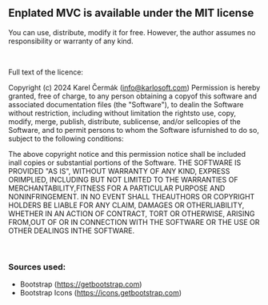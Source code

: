## Enplated MVC is available under the MIT license

You can use, distribute, modify it for free. However, the author assumes no responsibility or warranty of any kind.

<br>

Full text of the licence:

Copyright (c) 2024 Karel Čermák (info@karlosoft.com)
Permission is hereby granted, free of charge, to any person obtaining a copyof this software and associated documentation files (the "Software"), to dealin the Software without restriction, including without limitation the rightsto use, copy, modify, merge, publish, distribute, sublicense, and/or sellcopies of the Software, and to permit persons to whom the Software isfurnished to do so, subject to the following conditions:

The above copyright notice and this permission notice shall be included inall copies or substantial portions of the Software.
THE SOFTWARE IS PROVIDED "AS IS", WITHOUT WARRANTY OF ANY KIND, EXPRESS ORIMPLIED, INCLUDING BUT NOT LIMITED TO THE WARRANTIES OF MERCHANTABILITY,FITNESS FOR A PARTICULAR PURPOSE AND NONINFRINGEMENT. IN NO EVENT SHALL THEAUTHORS OR COPYRIGHT HOLDERS BE LIABLE FOR ANY CLAIM, DAMAGES OR OTHERLIABILITY, WHETHER IN AN ACTION OF CONTRACT, TORT OR OTHERWISE, ARISING FROM,OUT OF OR IN CONNECTION WITH THE SOFTWARE OR THE USE OR OTHER DEALINGS INTHE SOFTWARE.


<br>

### Sources used:
- Bootstrap (https://getbootstrap.com)
- Bootstrap Icons (https://icons.getbootstrap.com)